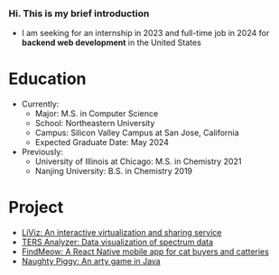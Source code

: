 ### Hi. This is my brief introduction
* I am seeking for an internship in 2023 and full-time job in 2024 for **backend web development** in the United States

# Education
* Currently:
  * Major: M.S. in Computer Science
  * School: Northeastern University
  * Campus: Silicon Valley Campus at San Jose, California
  * Expected Graduate Date: May 2024
* Previously:
  * University of Illinois at Chicago: M.S. in Chemistry 2021
  * Nanjing University: B.S. in Chemistry 2019

# Project
* [LiViz: An interactive virtualization and sharing service](https://github.com/LiViz-cc/lvz-backend-v2)
* [TERS Analyzer: Data visualization of spectrum data](https://github.com/Zhongyi-Lu/TERS-Analyzer)
* [FindMeow: A React Native mobile app for cat buyers and catteries](https://github.com/Zhongyi-Lu/FindMeow)
* [Naughty Piggy: An arty game in Java](https://github.com/CS-5004-Final-Project-LLW/MyArty)
